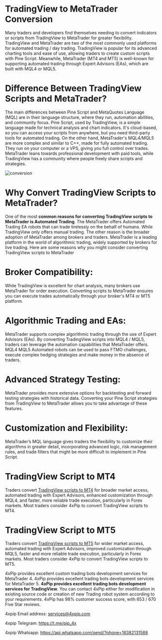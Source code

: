 # TradingView to MetaTrader Conversion
Many traders and developers find themselves needing to convert indicators or scripts from TradingView to MetaTrader for greater flexibility. TradingView and MetaTrader are two of the most commonly used platforms for automated trading / day trading. TradingView is popular for its advanced charting tools and ease of use, allowing traders to create custom scripts with Pine Script. Meanwhile, MetaTrader (MT4 and MT5) is well-known for supporting automated trading through Expert Advisors (EAs), which are built with MQL4 or MQL5.

# Difference Between TradingView Scripts and MetaTrader?
The main differences between Pine Script and MetaQuotes Language (MQL) are in their language structure, where they run, automation abilities, and community focus. Pine Script, used by TradingView, is a simple language made for technical analysis and chart indicators. It's cloud-based, so you can access your scripts from anywhere, but you need third-party tools for automated trading. On the other hand, MetaTrader's MQL4/MQL5 are more complex and similar to C++, made for fully automated trading. They run on your computer or a VPS, giving you full control over trades. MetaTrader leans towards professional development with paid tools, while TradingView has a community where people freely share scripts and strategies.

![conversion](https://github.com/user-attachments/assets/16c1a5c8-16b3-4f98-8ee5-6f6452527946)

# Why Convert TradingView Scripts to MetaTrader?
One of the most **common reasons for converting TradingView scripts to MetaTrader is Automated Trading**. The MetaTrader offers Automated Trading EA robots that can trade tirelessly on the behalf of humans. While TradingView only offers manual trading. The other reason is the broader adoption of MetaTrader among brokers and traders. MetaTrader is a leading platform in the world of algorithmic trading, widely supported by brokers for live trading. Here are some reasons why you might consider converting TradingView scripts to MetaTrader

# Broker Compatibility:
While TradingView is excellent for chart analysis, many brokers use MetaTrader for order execution. Converting scripts to MetaTrader ensures you can execute trades automatically through your broker's MT4 or MT5 platform.

# Algorithmic Trading and EAs:
MetaTrader supports complex algorithmic trading through the use of Expert Advisors (EAs). By converting TradingView scripts into MQL4 / MQL5, traders can leverage the automation capabilities that MetaTrader offers. MQL4 MQL5 Automated robots can be used to pass FTMO challenges, execute complex hedging strategies and make money in the absence of traders.

# Advanced Strategy Testing:
MetaTrader provides more extensive options for backtesting and forward testing strategies with historical data. Converting your Pine Script strategies from TradingView to MetaTrader allows you to take advantage of these features.

# Customization and Flexibility: 
MetaTrader’s MQL language gives traders the flexibility to customize their algorithms in greater detail, incorporating advanced logic, risk management rules, and trade filters that might be more difficult to implement in Pine Script.

# TradingView Script to MT4
Traders convert [TradingView scripts to MT4](https://4xpip.com/custom-bots) for broader market access, automated trading with Expert Advisors, enhanced customization through MQL4, and faster, more reliable trade execution, particularly in Forex markets. Most traders consider 4xPip to convert TradingView scripts to MT4.

# TradingView Script to MT5
Traders convert [TradingView scripts to MT5](https://4xpip.com/custom-bots) for wider market access, automated trading with Expert Advisors, improved customization through MQL5, faster and more reliable trade execution, particularly in Forex markets. Most traders consider 4xPip to convert TradingView scripts to MT5.

4xPip provides excellent custom trading bots development services for MetaTrader 4. 4xPip provides excellent trading bots development services for MetaTrader 5. **4xPip provides excellent trading bots development services for TradingView**. You can contact 4xPip either for modification in existing source code or creation of new Trading robot system according to your requirements. 4xPip has 98% customer success score, with 653 / 670 Five Star reviews.

4xpip Email address: services@4xpip.com

4xpip Telegram: https://t.me/pip_4x

4xpip Whatsapp: https://api.whatsapp.com/send/?phone=18382131588
